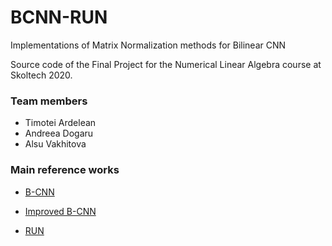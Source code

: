 # BCNN-RUN
Implementations of Matrix Normalization methods for Bilinear CNN

Source code of the Final Project for the Numerical Linear Algebra course at Skoltech 2020.

### Team members

- Timotei Ardelean
- Andreea Dogaru
- Alsu Vakhitova

### Main reference works 

- [B-CNN](https://arxiv.org/abs/1504.07889)

- [Improved B-CNN](https://arxiv.org/abs/1707.06772)

- [RUN](https://www.ecva.net/papers/eccv_2020/papers_ECCV/papers/123640205.pdf)

